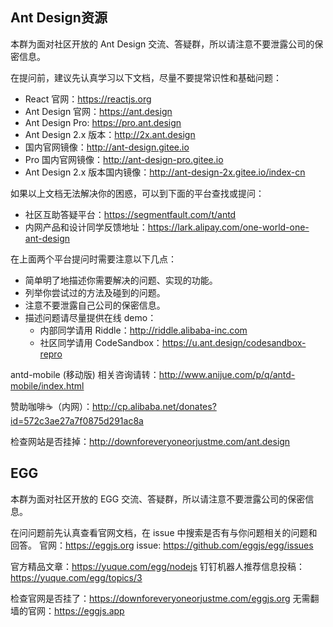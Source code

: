 ## Ant Design资源

本群为面对社区开放的 Ant Design 交流、答疑群，所以请注意不要泄露公司的保密信息。

在提问前，建议先认真学习以下文档，尽量不要提常识性和基础问题：

* React 官网：https://reactjs.org
* Ant Design 官网：https://ant.design
* Ant Design Pro: https://pro.ant.design
* Ant Design 2.x 版本：http://2x.ant.design
* 国内官网镜像：http://ant-design.gitee.io
* Pro 国内官网镜像：http://ant-design-pro.gitee.io
* Ant Design 2.x 版本国内镜像：http://ant-design-2x.gitee.io/index-cn

如果以上文档无法解决你的困惑，可以到下面的平台查找或提问：
* 社区互助答疑平台：https://segmentfault.com/t/antd
* 内网产品和设计同学反馈地址：https://lark.alipay.com/one-world-one-ant-design

在上面两个平台提问时需要注意以下几点：
* 简单明了地描述你需要解决的问题、实现的功能。
* 列举你尝试过的方法及碰到的问题。
* 注意不要泄露自己公司的保密信息。
* 描述问题请尽量提供在线 demo：
  * 内部同学请用 Riddle：http://riddle.alibaba-inc.com
  * 社区同学请用 CodeSandbox：https://u.ant.design/codesandbox-repro

antd-mobile (移动版) 相关咨询请转：http://www.anijue.com/p/q/antd-mobile/index.html

赞助咖啡☕️（内网）：http://cp.alibaba.net/donates?id=572c3ae27a7f0875d291ac8a

检查网站是否挂掉：http://downforeveryoneorjustme.com/ant.design

## EGG

本群为面对社区开放的 EGG 交流、答疑群，所以请注意不要泄露公司的保密信息。

在问问题前先认真查看官网文档，在 issue 中搜索是否有与你问题相关的问题和回答。
官网：https://eggjs.org
issue: https://github.com/eggjs/egg/issues

官方精品文章：https://yuque.com/egg/nodejs
钉钉机器人推荐信息投稿：https://yuque.com/egg/topics/3

检查官网是否挂了：https://downforeveryoneorjustme.com/eggjs.org
无需翻墙的官网：https://eggjs.app